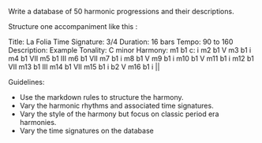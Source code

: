 Write a database of 50 harmonic progressions and their descriptions.

Structure one accompaniment like this : 

Title: La Folia
Time Signature: 3/4
Duration: 16 bars
Tempo: 90 to 160
Description: 
Example Tonality: C minor
Harmony: 
m1 b1 c: i
m2 b1 V
m3 b1 i
m4 b1 VII
m5 b1 III
m6 b1 VII
m7 b1 i
m8 b1 V
m9 b1 i
m10 b1 V
m11 b1 i
m12 b1 VII
m13 b1 III
m14 b1 VII
m15 b1 i b2 V
m16 b1 i ||


Guidelines:

- Use the markdown rules to structure the harmony.
- Vary the harmonic rhythms and associated time signatures.
- Vary the style of the harmony but focus on classic period era harmonies.
- Vary the time signatures on the database